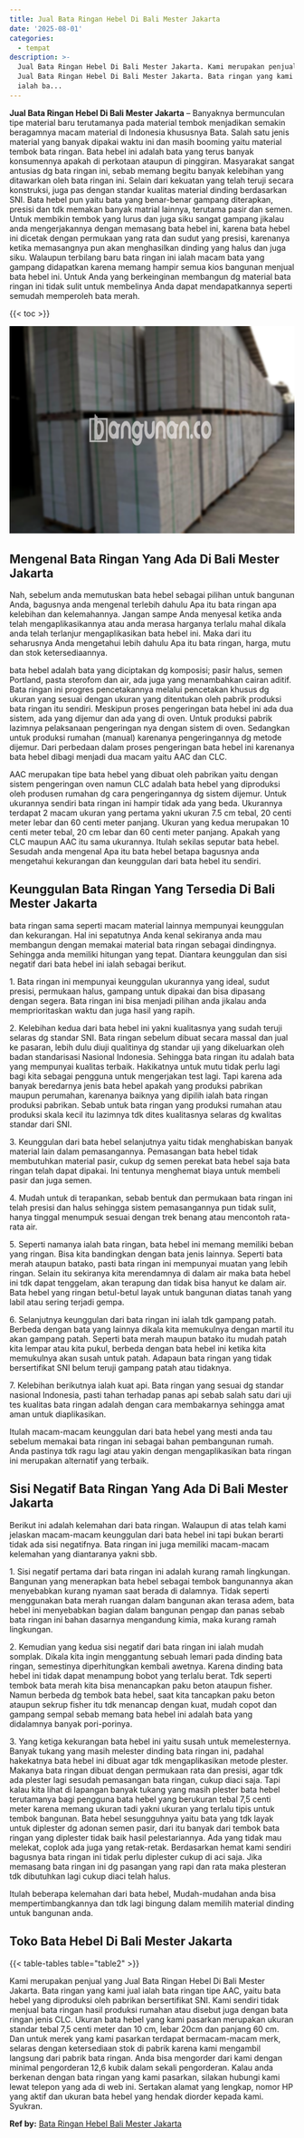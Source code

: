 ```yaml
---
title: Jual Bata Ringan Hebel Di Bali Mester Jakarta
date: '2025-08-01'
categories:
  - tempat
description: >-
  Jual Bata Ringan Hebel Di Bali Mester Jakarta. Kami merupakan penjual yang
  Jual Bata Ringan Hebel Di Bali Mester Jakarta. Bata ringan yang kami jual
  ialah ba...
---
```


**Jual Bata Ringan Hebel Di Bali Mester Jakarta** – Banyaknya bermunculan tipe material baru terutamanya pada material tembok menjadikan semakin beragamnya macam material di Indonesia khususnya Bata. Salah satu jenis material yang banyak dipakai waktu ini dan masih booming yaitu material tembok bata ringan. Bata hebel ini adalah bata yang terus banyak konsumennya apakah di perkotaan ataupun di pinggiran. Masyarakat sangat antusias dg bata ringan ini, sebab memang begitu banyak kelebihan yang ditawarkan oleh bata ringan ini. Selain dari kekuatan yang telah teruji secara konstruksi, juga pas dengan standar kualitas material dinding berdasarkan SNI. Bata hebel pun yaitu bata yang benar-benar gampang diterapkan, presisi dan tdk memakan banyak matrial lainnya, terutama pasir dan semen. Untuk membikin tembok yang lurus dan juga siku sangat gampang jikalau anda mengerjakannya dengan memasang bata hebel ini, karena bata hebel ini dicetak dengan permukaan yang rata dan sudut yang presisi, karenanya ketika memasangnya pun akan menghasilkan dinding yang halus dan juga siku. Walaupun terbilang baru bata ringan ini ialah macam bata yang gampang didapatkan karena memang hampir semua kios bangunan menjual bata hebel ini. Untuk Anda yang berkeinginan membangun dg material bata ringan ini tidak sulit untuk membelinya Anda dapat mendapatkannya seperti semudah memperoleh bata merah.

{{< toc >}}

![Jual Bata Ringan Hebel Di Bali Mester Jakarta](/images/jual-hebel-murah-02.png)

## Mengenal Bata Ringan Yang Ada Di Bali Mester Jakarta

Nah, sebelum anda memutuskan bata hebel sebagai pilihan untuk bangunan Anda, bagusnya anda mengenal terlebih dahulu Apa itu bata ringan apa kelebihan dan kelemahannya. Jangan sampe Anda menyesal ketika anda telah mengaplikasikannya atau anda merasa harganya terlalu mahal dikala anda telah terlanjur mengaplikasikan bata hebel ini. Maka dari itu seharusnya Anda mengetahui lebih dahulu Apa itu bata ringan, harga, mutu dan stok ketersediaannya.

bata hebel adalah bata yang diciptakan dg komposisi; pasir halus, semen Portland, pasta sterofom dan air, ada juga yang menambahkan cairan aditif. Bata ringan ini progres pencetakannya melalui pencetakan khusus dg ukuran yang sesuai dengan ukuran yang ditentukan oleh pabrik produksi bata ringan itu sendiri. Meskipun proses pengeringan bata hebel ini ada dua sistem, ada yang dijemur dan ada yang di oven. Untuk produksi pabrik lazimnya pelaksanaan pengeringan nya dengan sistem di oven. Sedangkan untuk produksi rumahan (manual) karenanya pengeringannya dg metode dijemur. Dari perbedaan dalam proses pengeringan bata hebel ini karenanya bata hebel dibagi menjadi dua macam yaitu AAC dan CLC.

AAC merupakan tipe bata hebel yang dibuat oleh pabrikan yaitu dengan sistem pengeringan oven namun CLC adalah bata hebel yang diproduksi oleh produsen rumahan dg cara pengeringannya dg sistem dijemur. Untuk ukurannya sendiri bata ringan ini hampir tidak ada yang beda. Ukurannya terdapat 2 macam ukuran yang pertama yakni ukuran 7.5 cm tebal, 20 centi meter lebar dan 60 centi meter panjang. Ukuran yang kedua merupakan 10 centi meter tebal, 20 cm lebar dan 60 centi meter panjang. Apakah yang CLC maupun AAC itu sama ukurannya. Itulah sekilas seputar bata hebel. Sesudah anda mengenal Apa itu bata hebel betapa bagusnya anda mengetahui kekurangan dan keunggulan dari bata hebel itu sendiri.

## Keunggulan Bata Ringan Yang Tersedia Di Bali Mester Jakarta

bata ringan sama seperti macam material lainnya mempunyai keunggulan dan kekurangan. Hal ini sepatutnya Anda kenal sekiranya anda mau membangun dengan memakai material bata ringan sebagai dindingnya. Sehingga anda memiliki hitungan yang tepat. Diantara keunggulan dan sisi negatif dari bata hebel ini ialah sebagai berikut.

1\. Bata ringan ini mempunyai keunggulan ukurannya yang ideal, sudut presisi, permukaan halus, gampang untuk dipakai dan bisa dipasang dengan segera. Bata ringan ini bisa menjadi pilihan anda jikalau anda memprioritaskan waktu dan juga hasil yang rapih.

2\. Kelebihan kedua dari bata hebel ini yakni kualitasnya yang sudah teruji selaras dg standar SNI. Bata ringan sebelum dibuat secara massal dan jual ke pasaran, lebih dulu diuji qualitinya dg standar uji yang dikeluarkan oleh badan standarisasi Nasional Indonesia. Sehingga bata ringan itu adalah bata yang mempunyai kualitas terbaik. Hakikatnya untuk mutu tidak perlu lagi bagi kita sebagai pengguna untuk mengerjakan test lagi. Tapi karena ada banyak beredarnya jenis bata hebel apakah yang produksi pabrikan maupun perumahan, karenanya baiknya yang dipilih ialah bata ringan produksi pabrikan. Sebab untuk bata ringan yang produksi rumahan atau produksi skala kecil itu lazimnya tdk dites kualitasnya selaras dg kwalitas standar dari SNI.

3\. Keunggulan dari bata hebel selanjutnya yaitu tidak menghabiskan banyak material lain dalam pemasangannya. Pemasangan bata hebel tidak membutuhkan material pasir, cukup dg semen perekat bata hebel saja bata ringan telah dapat dipakai. Ini tentunya menghemat biaya untuk membeli pasir dan juga semen.

4\. Mudah untuk di terapankan, sebab bentuk dan permukaan bata ringan ini telah presisi dan halus sehingga sistem pemasangannya pun tidak sulit, hanya tinggal menumpuk sesuai dengan trek benang atau mencontoh rata-rata air.

5\. Seperti namanya ialah bata ringan, bata hebel ini memang memiliki beban yang ringan. Bisa kita bandingkan dengan bata jenis lainnya. Seperti bata merah ataupun batako, pasti bata ringan ini mempunyai muatan yang lebih ringan. Selain itu sekiranya kita merendamnya di dalam air maka bata hebel ini tdk dapat tenggelam, akan terapung dan tidak bisa hanyut ke dalam air. Bata hebel yang ringan betul-betul layak untuk bangunan diatas tanah yang labil atau sering terjadi gempa.

6\. Selanjutnya keunggulan dari bata ringan ini ialah tdk gampang patah. Berbeda dengan bata yang lainnya dikala kita memukulnya dengan martil itu akan gampang patah. Seperti bata merah maupun batako itu mudah patah kita lempar atau kita pukul, berbeda dengan bata hebel ini ketika kita memukulnya akan susah untuk patah. Adapaun bata ringan yang tidak bersertifikat SNI belum teruji gampang patah atau tidaknya.

7\. Kelebihan berikutnya ialah kuat api. Bata ringan yang sesuai dg standar nasional Indonesia, pasti tahan terhadap panas api sebab salah satu dari uji tes kualitas bata ringan adalah dengan cara membakarnya sehingga amat aman untuk diaplikasikan.

Itulah macam-macam keunggulan dari bata hebel yang mesti anda tau sebelum memakai bata ringan ini sebagai bahan pembangunan rumah. Anda pastinya tdk ragu lagi atau yakin dengan mengaplikasikan bata ringan ini merupakan alternatif yang terbaik.

## Sisi Negatif Bata Ringan Yang Ada Di Bali Mester Jakarta

Berikut ini adalah kelemahan dari bata ringan. Walaupun di atas telah kami jelaskan macam-macam keunggulan dari bata hebel ini tapi bukan berarti tidak ada sisi negatifnya. Bata ringan ini juga memiliki macam-macam kelemahan yang diantaranya yakni sbb.

1\. Sisi negatif pertama dari bata ringan ini adalah kurang ramah lingkungan. Bangunan yang menerapkan bata hebel sebagai tembok bangunannya akan menyebabkan kurang nyaman saat berada di dalamnya. Tidak seperti menggunakan bata merah ruangan dalam bangunan akan terasa adem, bata hebel ini menyebabkan bagian dalam bangunan pengap dan panas sebab bata ringan ini bahan dasarnya mengandung kimia, maka kurang ramah lingkungan.

2\. Kemudian yang kedua sisi negatif dari bata ringan ini ialah mudah somplak. Dikala kita ingin menggantung sebuah lemari pada dinding bata ringan, semestinya diperhitungkan kembali awetnya. Karena dinding bata hebel ini tidak dapat menampung bobot yang terlalu berat. Tdk seperti tembok bata merah kita bisa menancapkan paku beton ataupun fisher. Namun berbeda dg tembok bata hebel, saat kita tancapkan paku beton ataupun sekrup fisher itu tdk menancap dengan kuat, mudah copot dan gampang sempal sebab memang bata hebel ini adalah bata yang didalamnya banyak pori-porinya.

3\. Yang ketiga kekurangan bata hebel ini yaitu susah untuk memelesternya. Banyak tukang yang masih melester dinding bata ringan ini, padahal hakekatnya bata hebel ini dibuat agar tdk mengaplikasikan metode plester. Makanya bata ringan dibuat dengan permukaan rata dan presisi, agar tdk ada plester lagi sesudah pemasangan bata ringan, cukup diaci saja. Tapi kalau kita lihat di lapangan banyak tukang yang masih plester bata hebel terutamanya bagi pengguna bata hebel yang berukuran tebal 7,5 centi meter karena memang ukuran tadi yakni ukuran yang terlalu tipis untuk tembok bangunan. Bata hebel sesungguhnya yaitu bata yang tdk layak untuk diplester dg adonan semen pasir, dari itu banyak dari tembok bata ringan yang diplester tidak baik hasil pelestariannya. Ada yang tidak mau melekat, coplok ada juga yang retak-retak. Berdasarkan hemat kami sendiri bagusnya bata ringan ini tidak perlu diplester cukup di aci saja. Jika memasang bata ringan ini dg pasangan yang rapi dan rata maka plesteran tdk dibutuhkan lagi cukup diaci telah halus.

Itulah beberapa kelemahan dari bata hebel, Mudah-mudahan anda bisa mempertimbangkannya dan tdk lagi bingung dalam memilih material dinding untuk bangunan anda.

## Toko Bata Hebel Di Bali Mester Jakarta

{{< table-tables table="table2" >}}

Kami merupakan penjual yang Jual Bata Ringan Hebel Di Bali Mester Jakarta. Bata ringan yang kami jual ialah bata ringan tipe AAC, yaitu bata hebel yang diproduksi oleh pabrikan bersertifikat SNI. Kami sendiri tidak menjual bata ringan hasil produksi rumahan atau disebut juga dengan bata ringan jenis CLC. Ukuran bata hebel yang kami pasarkan merupakan ukuran standar tebal 7,5 centi meter dan 10 cm, lebar 20cm dan panjang 60 cm. Dan untuk merek yang kami pasarkan terdapat bermacam-macam merk, selaras dengan ketersediaan stok di pabrik karena kami mengambil langsung dari pabrik bata ringan. Anda bisa mengorder dari kami dengan minimal pengorderan 12,6 kubik dalam sekali pengorderan. Kalau anda berkenan dengan bata ringan yang kami pasarkan, silakan hubungi kami lewat telepon yang ada di web ini. Sertakan alamat yang lengkap, nomor HP yang aktif dan ukuran bata hebel yang hendak diorder kepada kami. Syukran.

**Ref by:** [Bata Ringan Hebel Bali Mester Jakarta](https://id.wikipedia.org/wiki/Bata)
